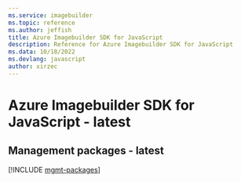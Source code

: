 ```yaml
---
ms.service: imagebuilder
ms.topic: reference
ms.author: jeffish
title: Azure Imagebuilder SDK for JavaScript
description: Reference for Azure Imagebuilder SDK for JavaScript
ms.data: 10/18/2022
ms.devlang: javascript
author: xirzec
---
```

# Azure Imagebuilder SDK for JavaScript - latest

## Management packages - latest
[!INCLUDE [mgmt-packages](imagebuilder-mgmt-index.md)]
